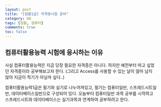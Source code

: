 ```yaml
---
layout: post
title: "[컴활1급] 자격증시험 준비"
category: OA
tags: [컴활, 컴퓨터]
comments: true
toc: false
---
```

## 컴퓨터활용능력 시험에 응시하는 이유

사실 컴퓨터활용능력은 지금 당장 필요한 자격증은 아니다. 하지만 예전부터 따고 싶었던 자격증이라 공부해보고자 한다. 
(그리고 Access를 사용할 수 있는 날이 얼마 남지 않아 지금이 적기가 아닐까 싶다..)

컴퓨터활용능력1급은 필기와 실기로 나누어져있고, 필기는 컴퓨터일반, 스프레드시트일반, 데이터베이스일반으로 구성되어 있다.
오늘부터 컴퓨터일반 과목 공부를 시작하고 스프레드시트와 데이터베이스는 실기과목과 연계하여 공부하려고 한다.


